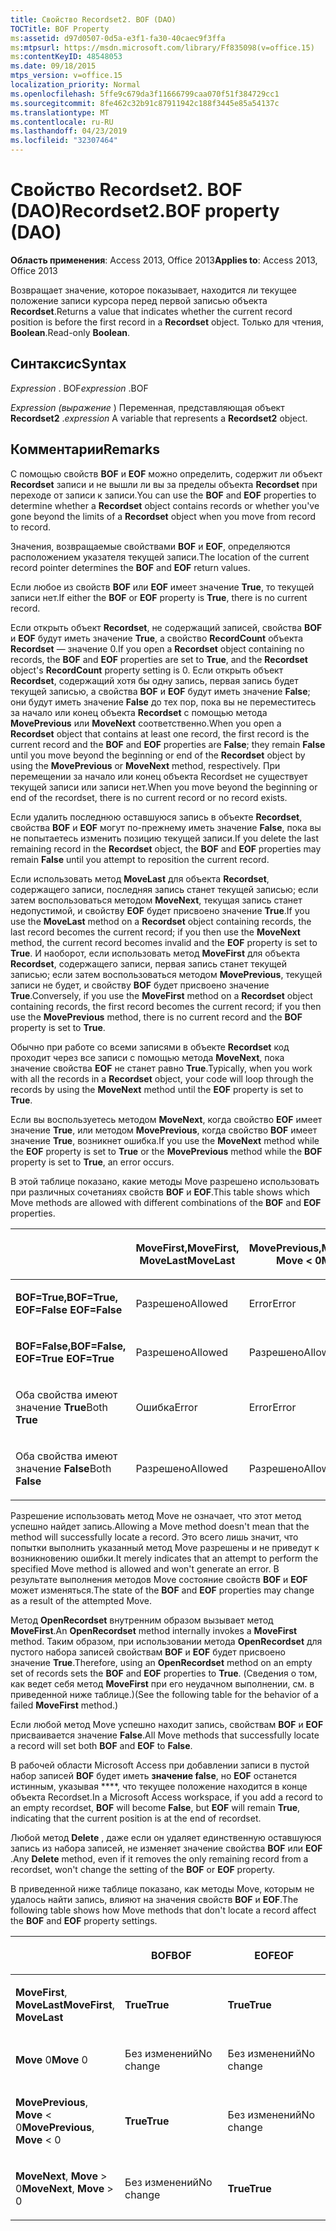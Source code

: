 ```yaml
---
title: Свойство Recordset2. BOF (DAO)
TOCTitle: BOF Property
ms:assetid: d97d0507-0d5a-e3f1-fa30-40caec9f3ffa
ms:mtpsurl: https://msdn.microsoft.com/library/Ff835098(v=office.15)
ms:contentKeyID: 48548053
ms.date: 09/18/2015
mtps_version: v=office.15
localization_priority: Normal
ms.openlocfilehash: 5ffe9c679da3f11666799caa070f51f384729cc1
ms.sourcegitcommit: 8fe462c32b91c87911942c188f3445e85a54137c
ms.translationtype: MT
ms.contentlocale: ru-RU
ms.lasthandoff: 04/23/2019
ms.locfileid: "32307464"
---
```

# <a name="recordset2bof-property-dao"></a><span data-ttu-id="e7530-102">Свойство Recordset2. BOF (DAO)</span><span class="sxs-lookup"><span data-stu-id="e7530-102">Recordset2.BOF property (DAO)</span></span>


<span data-ttu-id="e7530-103">**Область применения**: Access 2013, Office 2013</span><span class="sxs-lookup"><span data-stu-id="e7530-103">**Applies to**: Access 2013, Office 2013</span></span>

<span data-ttu-id="e7530-104">Возвращает значение, которое показывает, находится ли текущее положение записи курсора перед первой записью объекта **Recordset**.</span><span class="sxs-lookup"><span data-stu-id="e7530-104">Returns a value that indicates whether the current record position is before the first record in a **Recordset** object.</span></span> <span data-ttu-id="e7530-105">Только для чтения, **Boolean**.</span><span class="sxs-lookup"><span data-stu-id="e7530-105">Read-only **Boolean**.</span></span>

## <a name="syntax"></a><span data-ttu-id="e7530-106">Синтаксис</span><span class="sxs-lookup"><span data-stu-id="e7530-106">Syntax</span></span>

<span data-ttu-id="e7530-107">*Expression* . BOF</span><span class="sxs-lookup"><span data-stu-id="e7530-107">*expression* .BOF</span></span>

<span data-ttu-id="e7530-108">*Expression (выражение* ) Переменная, представляющая объект **Recordset2** .</span><span class="sxs-lookup"><span data-stu-id="e7530-108">*expression* A variable that represents a **Recordset2** object.</span></span>

## <a name="remarks"></a><span data-ttu-id="e7530-109">Комментарии</span><span class="sxs-lookup"><span data-stu-id="e7530-109">Remarks</span></span>

<span data-ttu-id="e7530-110">С помощью свойств **BOF** и **EOF** можно определить, содержит ли объект **Recordset** записи и не вышли ли вы за пределы объекта **Recordset** при переходе от записи к записи.</span><span class="sxs-lookup"><span data-stu-id="e7530-110">You can use the **BOF** and **EOF** properties to determine whether a **Recordset** object contains records or whether you've gone beyond the limits of a **Recordset** object when you move from record to record.</span></span>

<span data-ttu-id="e7530-111">Значения, возвращаемые свойствами **BOF** и **EOF**, определяются расположением указателя текущей записи.</span><span class="sxs-lookup"><span data-stu-id="e7530-111">The location of the current record pointer determines the **BOF** and **EOF** return values.</span></span>

<span data-ttu-id="e7530-112">Если любое из свойств **BOF** или **EOF** имеет значение **True**, то текущей записи нет.</span><span class="sxs-lookup"><span data-stu-id="e7530-112">If either the **BOF** or **EOF** property is **True**, there is no current record.</span></span>

<span data-ttu-id="e7530-113">Если открыть объект **Recordset**, не содержащий записей, свойства **BOF** и **EOF** будут иметь значение **True**, а свойство **RecordCount** объекта **Recordset** — значение 0.</span><span class="sxs-lookup"><span data-stu-id="e7530-113">If you open a **Recordset** object containing no records, the **BOF** and **EOF** properties are set to **True**, and the **Recordset** object's **RecordCount** property setting is 0.</span></span> <span data-ttu-id="e7530-114">Если открыть объект **Recordset**, содержащий хотя бы одну запись, первая запись будет текущей записью, а свойства **BOF** и **EOF** будут иметь значение **False**; они будут иметь значение **False** до тех пор, пока вы не переместитесь за начало или конец объекта **Recordset** с помощью метода **MovePrevious** или **MoveNext** соответственно.</span><span class="sxs-lookup"><span data-stu-id="e7530-114">When you open a **Recordset** object that contains at least one record, the first record is the current record and the **BOF** and **EOF** properties are **False**; they remain **False** until you move beyond the beginning or end of the **Recordset** object by using the **MovePrevious** or **MoveNext** method, respectively.</span></span> <span data-ttu-id="e7530-115">При перемещении за начало или конец объекта Recordset не существует текущей записи или записи нет.</span><span class="sxs-lookup"><span data-stu-id="e7530-115">When you move beyond the beginning or end of the recordset, there is no current record or no record exists.</span></span>

<span data-ttu-id="e7530-116">Если удалить последнюю оставшуюся запись в объекте **Recordset**, свойства **BOF** и **EOF** могут по-прежнему иметь значение **False**, пока вы не попытаетесь изменить позицию текущей записи.</span><span class="sxs-lookup"><span data-stu-id="e7530-116">If you delete the last remaining record in the **Recordset** object, the **BOF** and **EOF** properties may remain **False** until you attempt to reposition the current record.</span></span>

<span data-ttu-id="e7530-117">Если использовать метод **MoveLast** для объекта **Recordset**, содержащего записи, последняя запись станет текущей записью; если затем воспользоваться методом **MoveNext**, текущая запись станет недопустимой, и свойству **EOF** будет присвоено значение **True**.</span><span class="sxs-lookup"><span data-stu-id="e7530-117">If you use the **MoveLast** method on a **Recordset** object containing records, the last record becomes the current record; if you then use the **MoveNext** method, the current record becomes invalid and the **EOF** property is set to **True**.</span></span> <span data-ttu-id="e7530-118">И наоборот, если использовать метод **MoveFirst** для объекта **Recordset**, содержащего записи, первая запись станет текущей записью; если затем воспользоваться методом **MovePrevious**, текущей записи не будет, и свойству **BOF** будет присвоено значение **True**.</span><span class="sxs-lookup"><span data-stu-id="e7530-118">Conversely, if you use the **MoveFirst** method on a **Recordset** object containing records, the first record becomes the current record; if you then use the **MovePrevious** method, there is no current record and the **BOF** property is set to **True**.</span></span>

<span data-ttu-id="e7530-119">Обычно при работе со всеми записями в объекте **Recordset** код проходит через все записи с помощью метода **MoveNext**, пока значение свойства **EOF** не станет равно **True**.</span><span class="sxs-lookup"><span data-stu-id="e7530-119">Typically, when you work with all the records in a **Recordset** object, your code will loop through the records by using the **MoveNext** method until the **EOF** property is set to **True**.</span></span>

<span data-ttu-id="e7530-120">Если вы воспользуетесь методом **MoveNext**, когда свойство **EOF** имеет значение **True**, или методом **MovePrevious**, когда свойство **BOF** имеет значение **True**, возникнет ошибка.</span><span class="sxs-lookup"><span data-stu-id="e7530-120">If you use the **MoveNext** method while the **EOF** property is set to **True** or the **MovePrevious** method while the **BOF** property is set to **True**, an error occurs.</span></span>

<span data-ttu-id="e7530-121">В этой таблице показано, какие методы Move разрешено использовать при различных сочетаниях свойств **BOF** и **EOF**.</span><span class="sxs-lookup"><span data-stu-id="e7530-121">This table shows which Move methods are allowed with different combinations of the **BOF** and **EOF** properties.</span></span>

<table>
<colgroup>
<col style="width: 20%" />
<col style="width: 20%" />
<col style="width: 20%" />
<col style="width: 20%" />
<col style="width: 20%" />
</colgroup>
<thead>
<tr class="header">
<th><p></p></th>
<th><p><span data-ttu-id="e7530-122">MoveFirst,</span><span class="sxs-lookup"><span data-stu-id="e7530-122">MoveFirst,</span></span><br />
<span data-ttu-id="e7530-123">MoveLast</span><span class="sxs-lookup"><span data-stu-id="e7530-123">MoveLast</span></span></p></th>
<th><p><span data-ttu-id="e7530-124">MovePrevious,</span><span class="sxs-lookup"><span data-stu-id="e7530-124">MovePrevious,</span></span><br />
<span data-ttu-id="e7530-125">Move &lt; 0</span><span class="sxs-lookup"><span data-stu-id="e7530-125">Move &lt; 0</span></span></p></th>
<th><p><br />
<span data-ttu-id="e7530-126">Move 0</span><span class="sxs-lookup"><span data-stu-id="e7530-126">Move 0</span></span></p></th>
<th><p><span data-ttu-id="e7530-127">MoveNext,</span><span class="sxs-lookup"><span data-stu-id="e7530-127">MoveNext,</span></span><br />
<span data-ttu-id="e7530-128">Move &gt; 0</span><span class="sxs-lookup"><span data-stu-id="e7530-128">Move &gt; 0</span></span></p></th>
</tr>
</thead>
<tbody>
<tr class="odd">
<td><p><span data-ttu-id="e7530-129"><strong>BOF=True,</strong></span><span class="sxs-lookup"><span data-stu-id="e7530-129"><strong>BOF=True,</strong></span></span><br /><span data-ttu-id="e7530-130">
<strong>EOF=False</strong></span><span class="sxs-lookup"><span data-stu-id="e7530-130">
<strong>EOF=False</strong></span></span></p></td>
<td><p><span data-ttu-id="e7530-131">Разрешено</span><span class="sxs-lookup"><span data-stu-id="e7530-131">Allowed</span></span></p></td>
<td><p><span data-ttu-id="e7530-132">Error</span><span class="sxs-lookup"><span data-stu-id="e7530-132">Error</span></span></p></td>
<td><p><span data-ttu-id="e7530-133">Error</span><span class="sxs-lookup"><span data-stu-id="e7530-133">Error</span></span></p></td>
<td><p><span data-ttu-id="e7530-134">Разрешено</span><span class="sxs-lookup"><span data-stu-id="e7530-134">Allowed</span></span></p></td>
</tr>
<tr class="even">
<td><p><span data-ttu-id="e7530-135"><strong>BOF=False,</strong></span><span class="sxs-lookup"><span data-stu-id="e7530-135"><strong>BOF=False,</strong></span></span><br /><span data-ttu-id="e7530-136">
<strong>EOF=True</strong></span><span class="sxs-lookup"><span data-stu-id="e7530-136">
<strong>EOF=True</strong></span></span></p></td>
<td><p><span data-ttu-id="e7530-137">Разрешено</span><span class="sxs-lookup"><span data-stu-id="e7530-137">Allowed</span></span></p></td>
<td><p><span data-ttu-id="e7530-138">Разрешено</span><span class="sxs-lookup"><span data-stu-id="e7530-138">Allowed</span></span></p></td>
<td><p><span data-ttu-id="e7530-139">Error</span><span class="sxs-lookup"><span data-stu-id="e7530-139">Error</span></span></p></td>
<td><p><span data-ttu-id="e7530-140">Error</span><span class="sxs-lookup"><span data-stu-id="e7530-140">Error</span></span></p></td>
</tr>
<tr class="odd">
<td><p><span data-ttu-id="e7530-141">Оба свойства имеют значение <strong>True</strong></span><span class="sxs-lookup"><span data-stu-id="e7530-141">Both <strong>True</strong></span></span></p></td>
<td><p><span data-ttu-id="e7530-142">Ошибка</span><span class="sxs-lookup"><span data-stu-id="e7530-142">Error</span></span></p></td>
<td><p><span data-ttu-id="e7530-143">Error</span><span class="sxs-lookup"><span data-stu-id="e7530-143">Error</span></span></p></td>
<td><p><span data-ttu-id="e7530-144">Error</span><span class="sxs-lookup"><span data-stu-id="e7530-144">Error</span></span></p></td>
<td><p><span data-ttu-id="e7530-145">Ошибка</span><span class="sxs-lookup"><span data-stu-id="e7530-145">Error</span></span></p></td>
</tr>
<tr class="even">
<td><p><span data-ttu-id="e7530-146">Оба свойства имеют значение <strong>False</strong></span><span class="sxs-lookup"><span data-stu-id="e7530-146">Both <strong>False</strong></span></span></p></td>
<td><p><span data-ttu-id="e7530-147">Разрешено</span><span class="sxs-lookup"><span data-stu-id="e7530-147">Allowed</span></span></p></td>
<td><p><span data-ttu-id="e7530-148">Разрешено</span><span class="sxs-lookup"><span data-stu-id="e7530-148">Allowed</span></span></p></td>
<td><p><span data-ttu-id="e7530-149">Разрешено</span><span class="sxs-lookup"><span data-stu-id="e7530-149">Allowed</span></span></p></td>
<td><p><span data-ttu-id="e7530-150">Разрешено</span><span class="sxs-lookup"><span data-stu-id="e7530-150">Allowed</span></span></p></td>
</tr>
</tbody>
</table>


<span data-ttu-id="e7530-151">Разрешение использовать метод Move не означает, что этот метод успешно найдет запись.</span><span class="sxs-lookup"><span data-stu-id="e7530-151">Allowing a Move method doesn't mean that the method will successfully locate a record.</span></span> <span data-ttu-id="e7530-152">Это всего лишь значит, что попытки выполнить указанный метод Move разрешены и не приведут к возникновению ошибки.</span><span class="sxs-lookup"><span data-stu-id="e7530-152">It merely indicates that an attempt to perform the specified Move method is allowed and won't generate an error.</span></span> <span data-ttu-id="e7530-153">В результате выполнения методов Move состояние свойств **BOF** и **EOF** может изменяться.</span><span class="sxs-lookup"><span data-stu-id="e7530-153">The state of the **BOF** and **EOF** properties may change as a result of the attempted Move.</span></span>

<span data-ttu-id="e7530-154">Метод **OpenRecordset** внутренним образом вызывает метод **MoveFirst**.</span><span class="sxs-lookup"><span data-stu-id="e7530-154">An **OpenRecordset** method internally invokes a **MoveFirst** method.</span></span> <span data-ttu-id="e7530-155">Таким образом, при использовании метода **OpenRecordset** для пустого набора записей свойствам **BOF** и **EOF** будет присвоено значение **True**.</span><span class="sxs-lookup"><span data-stu-id="e7530-155">Therefore, using an **OpenRecordset** method on an empty set of records sets the **BOF** and **EOF** properties to **True**.</span></span> <span data-ttu-id="e7530-156">(Сведения о том, как ведет себя метод **MoveFirst** при его неудачном выполнении, см. в приведенной ниже таблице.)</span><span class="sxs-lookup"><span data-stu-id="e7530-156">(See the following table for the behavior of a failed **MoveFirst** method.)</span></span>

<span data-ttu-id="e7530-157">Если любой метод Move успешно находит запись, свойствам **BOF** и **EOF** присваивается значение **False**.</span><span class="sxs-lookup"><span data-stu-id="e7530-157">All Move methods that successfully locate a record will set both **BOF** and **EOF** to **False**.</span></span>

<span data-ttu-id="e7530-158">В рабочей области Microsoft Access при добавлении записи в пустой набор записей **BOF** будет иметь **значение false**, но **EOF** останется истинным, указывая \*\*\*\*, что текущее положение находится в конце объекта Recordset.</span><span class="sxs-lookup"><span data-stu-id="e7530-158">In a Microsoft Access workspace, if you add a record to an empty recordset, **BOF** will become **False**, but **EOF** will remain **True**, indicating that the current position is at the end of recordset.</span></span>

<span data-ttu-id="e7530-159">Любой метод **Delete** , даже если он удаляет единственную оставшуюся запись из набора записей, не изменяет значение свойства **BOF** или **EOF** .</span><span class="sxs-lookup"><span data-stu-id="e7530-159">Any **Delete** method, even if it removes the only remaining record from a recordset, won't change the setting of the **BOF** or **EOF** property.</span></span>

<span data-ttu-id="e7530-160">В приведенной ниже таблице показано, как методы Move, которым не удалось найти запись, влияют на значения свойств **BOF** и **EOF**.</span><span class="sxs-lookup"><span data-stu-id="e7530-160">The following table shows how Move methods that don't locate a record affect the **BOF** and **EOF** property settings.</span></span>

<table>
<colgroup>
<col style="width: 33%" />
<col style="width: 33%" />
<col style="width: 33%" />
</colgroup>
<thead>
<tr class="header">
<th><p></p></th>
<th><p><span data-ttu-id="e7530-161">BOF</span><span class="sxs-lookup"><span data-stu-id="e7530-161">BOF</span></span></p></th>
<th><p><span data-ttu-id="e7530-162">EOF</span><span class="sxs-lookup"><span data-stu-id="e7530-162">EOF</span></span></p></th>
</tr>
</thead>
<tbody>
<tr class="odd">
<td><p><span data-ttu-id="e7530-163"><strong>MoveFirst</strong>, <strong>MoveLast</strong></span><span class="sxs-lookup"><span data-stu-id="e7530-163"><strong>MoveFirst</strong>, <strong>MoveLast</strong></span></span></p></td>
<td><p><span data-ttu-id="e7530-164"><strong>True</strong></span><span class="sxs-lookup"><span data-stu-id="e7530-164"><strong>True</strong></span></span></p></td>
<td><p><span data-ttu-id="e7530-165"><strong>True</strong></span><span class="sxs-lookup"><span data-stu-id="e7530-165"><strong>True</strong></span></span></p></td>
</tr>
<tr class="even">
<td><p><span data-ttu-id="e7530-166"><strong>Move</strong> 0</span><span class="sxs-lookup"><span data-stu-id="e7530-166"><strong>Move</strong> 0</span></span></p></td>
<td><p><span data-ttu-id="e7530-167">Без изменений</span><span class="sxs-lookup"><span data-stu-id="e7530-167">No change</span></span></p></td>
<td><p><span data-ttu-id="e7530-168">Без изменений</span><span class="sxs-lookup"><span data-stu-id="e7530-168">No change</span></span></p></td>
</tr>
<tr class="odd">
<td><p><span data-ttu-id="e7530-169"><strong>MovePrevious</strong>, <strong>Move</strong> &lt; 0</span><span class="sxs-lookup"><span data-stu-id="e7530-169"><strong>MovePrevious</strong>, <strong>Move</strong> &lt; 0</span></span></p></td>
<td><p><span data-ttu-id="e7530-170"><strong>True</strong></span><span class="sxs-lookup"><span data-stu-id="e7530-170"><strong>True</strong></span></span></p></td>
<td><p><span data-ttu-id="e7530-171">Без изменений</span><span class="sxs-lookup"><span data-stu-id="e7530-171">No change</span></span></p></td>
</tr>
<tr class="even">
<td><p><span data-ttu-id="e7530-172"><strong>MoveNext</strong>, <strong>Move</strong> &gt; 0</span><span class="sxs-lookup"><span data-stu-id="e7530-172"><strong>MoveNext</strong>, <strong>Move</strong> &gt; 0</span></span></p></td>
<td><p><span data-ttu-id="e7530-173">Без изменений</span><span class="sxs-lookup"><span data-stu-id="e7530-173">No change</span></span></p></td>
<td><p><span data-ttu-id="e7530-174"><strong>True</strong></span><span class="sxs-lookup"><span data-stu-id="e7530-174"><strong>True</strong></span></span></p></td>
</tr>
</tbody>
</table>


